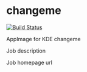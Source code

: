 # changeme
[![Build Status](http://aci.pangea.pub/job/changeme-appimage/job/master/badge/icon)](http://aci.pangea.pub/job/changeme-appimage/job/master/)

AppImage for KDE changeme

Job description

Job homepage url
